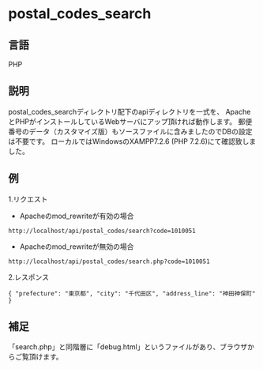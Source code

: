 # postal_codes_search

## 言語
PHP

## 説明
postal_codes_searchディレクトリ配下のapiディレクトリを一式を、
ApacheとPHPがインストールしているWebサーバにアップ頂ければ動作します。
郵便番号のデータ（カスタマイズ版）もソースファイルに含みましたのでDBの設定は不要です。
ローカルではWindowsのXAMPP7.2.6 (PHP 7.2.6)にて確認致しました。

## 例
1.リクエスト
- Apacheのmod_rewriteが有効の場合
```
http://localhost/api/postal_codes/search?code=1010051
```

- Apacheのmod_rewriteが無効の場合
```
http://localhost/api/postal_codes/search.php?code=1010051
```

2.レスポンス
```
{ "prefecture": "東京都", "city": "千代田区", "address_line": "神田神保町" }
```

## 補足
「search.php」と同階層に「debug.html」というファイルがあり、ブラウザからご覧頂けます。
